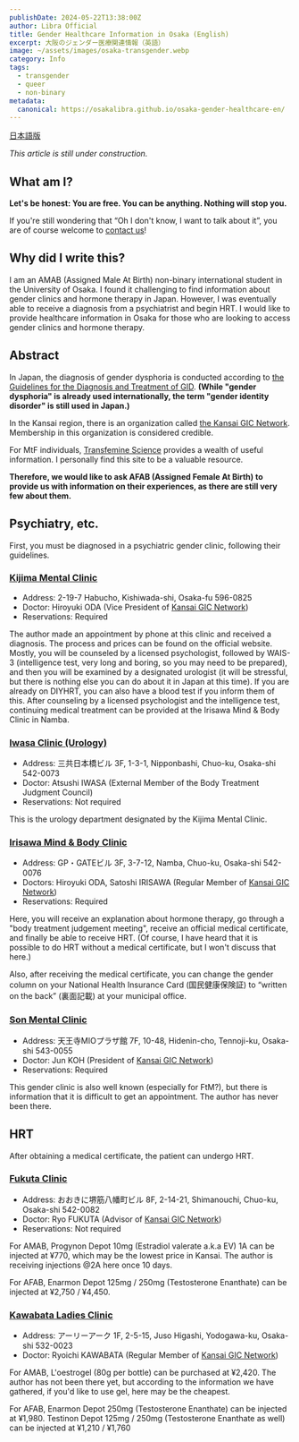 ```yaml
---
publishDate: 2024-05-22T13:38:00Z
author: Libra Official
title: Gender Healthcare Information in Osaka (English)
excerpt: 大阪のジェンダー医療関連情報（英語）
image: ~/assets/images/osaka-transgender.webp
category: Info
tags:
  - transgender
  - queer
  - non-binary
metadata:
  canonical: https://osakalibra.github.io/osaka-gender-healthcare-en/
---
```


[日本語版](https://osakalibra.github.io/osaka-gender-healthcare-ja/)

*This article is still under construction.*

## What am I?

**Let's be honest: You are free. You can be anything. Nothing will stop you.**

If you're still wondering that  “Oh I don't know, I want to talk about it”, you are of course welcome to [contact us](https://osakalibra.github.io/contact/)!

## Why did I write this?

I am an AMAB (Assigned Male At Birth) non-binary international student in the University of Osaka. I found it challenging to find information about gender clinics and hormone therapy in Japan. However, I was eventually able to receive a diagnosis from a psychiatrist and begin HRT. I would like to provide healthcare information in Osaka for those who are looking to access gender clinics and hormone therapy.

## Abstract

In Japan, the diagnosis of gender dysphoria is conducted according to [the Guidelines for the Diagnosis and Treatment of GID](https://www.jspn.or.jp/modules/advocacy/index.php?content_id=23). **(While "gender dysphoria" is already used internationally, the term "gender identity disorder" is still used in Japan.)**

In the Kansai region, there is an organization called [the Kansai GIC Network](https://www.kgn.or.jp/index.html). Membership in this organization is considered credible.

For MtF individuals, [Transfemine Science](https://transfemscience.org/) provides a wealth of useful information. I personally find this site to be a valuable resource.

**Therefore, we would like to ask AFAB (Assigned Female At Birth) to provide us with information on their experiences, as there are still very few about them.**

## Psychiatry, etc.

First, you must be diagnosed in a psychiatric gender clinic, following their guidelines.

### [Kijima Mental Clinic](http://www.kijima.or.jp/cocoro/shinryo/gender/)

- Address: 2-19-7 Habucho, Kishiwada-shi, Osaka-fu 596-0825
- Doctor: Hiroyuki ODA (Vice President of [Kansai GIC Network](https://www.kgn.or.jp/officer.html))
- Reservations: Required

The author made an appointment by phone at this clinic and received a diagnosis. The process and prices can be found on the official website. Mostly, you will be counseled by a licensed psychologist, followed by WAIS-3 (intelligence test, very long and boring, so you may need to be prepared), and then you will be examined by a designated urologist (it will be stressful, but there is nothing else you can do about it in Japan at this time). If you are already on DIYHRT, you can also have a blood test if you inform them of this. After counseling by a licensed psychologist and the intelligence test, continuing medical treatment can be provided at the Irisawa Mind & Body Clinic in Namba.

### [Iwasa Clinic (Urology)](https://www.iwasa-cl.net/)

- Address: 三共日本橋ビル 3F, 1-3-1, Nipponbashi, Chuo-ku, Osaka-shi 542-0073
- Doctor: Atsushi IWASA (External Member of the Body Treatment Judgment Council)
- Reservations: Not required

This is the urology department designated by the Kijima Mental Clinic.

### [Irisawa Mind & Body Clinic](https://www.irisawa-cl.jp/gender/)

- Address: GP・GATEビル 3F, 3-7-12, Namba, Chuo-ku, Osaka-shi 542-0076
- Doctors: Hiroyuki ODA, Satoshi IRISAWA (Regular Member of [Kansai GIC Network](https://www.kgn.or.jp/member1.html))
- Reservations: Required

Here, you will receive an explanation about hormone therapy, go through a "body treatment judgement meeting", receive an official medical certificate, and finally be able to receive HRT. (Of course, I have heard that it is possible to do HRT without a medical certificate, but I won't discuss that here.)

Also, after receiving the medical certificate, you can change the gender column on your National Health Insurance Card (国民健康保険証) to “written on the back” (裏面記載) at your municipal office.

### [Son Mental Clinic](https://son-mentalclinic.jp/index.html)

- Address: 天王寺MIOプラザ館 7F, 10-48, Hidenin-cho, Tennoji-ku, Osaka-shi 543-0055
- Doctor: Jun KOH (President of [Kansai GIC Network](https://www.kgn.or.jp/officer.html))
- Reservations: Required

This gender clinic is also well known (especially for FtM?), but there is information that it is difficult to get an appointment. The author has never been there.

## HRT

After obtaining a medical certificate, the patient can undergo HRT.

### [Fukuta Clinic](http://www.fukucli-5505.com/original4.html)

- Address:  おおきに堺筋八幡町ビル 8F, 2-14-21, Shimanouchi, Chuo-ku, Osaka-shi 542-0082
- Doctor: Ryo FUKUTA (Advisor of [Kansai GIC Network](https://www.kgn.or.jp/officer.html))
- Reservations: Not required

For AMAB, Progynon Depot 10mg (Estradiol valerate a.k.a EV) 1A can be injected at ¥770, which may be the lowest price in Kansai. The author is receiving injections @2A here once 10 days.

For AFAB, Enarmon Depot 125mg / 250mg (Testosterone Enanthate) can be injected at ¥2,750 / ¥4,450.

### [Kawabata Ladies Clinic](http://www4.plala.or.jp/kwbtlc/gender.html)

- Address: アーリーアーク 1F, 2-5-15, Juso Higashi, Yodogawa-ku, Osaka-shi 532-0023
- Doctor: Ryoichi KAWABATA (Regular Member of [Kansai GIC Network](https://www.kgn.or.jp/member1.html))

For AMAB, L'oestrogel (80g per bottle) can be purchased at ¥2,420. The author has not been there yet, but according to the information we have gathered, if you'd like to use gel, here may be the cheapest.

For AFAB, Enarmon Depot 250mg (Testosterone Enanthate) can be injected at ¥1,980. Testinon Depot 125mg / 250mg (Testosterone Enanthate as well) can be injected at ¥1,210 /  ¥1,760